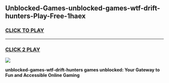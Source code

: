
## Unblocked-Games-unblocked-games-wtf-drift-hunters-Play-Free-1haex
<h3>
<a href="https://premium76.site?title=unblocked-games-wtf-drift-hunters&ref=18A1">CLICK TO PLAY</a></h3>
<hr>

<h3>
<a href="https://premium76.site?title=unblocked-games-wtf-drift-hunters&ref=18A1">CLICK 2 PLAY</a>
  
</h3>

<a href="https://premium76.site?title=unblocked-games-wtf-drift-hunters&ref=18A1"><img src="https://clearcache.store/games.png"></a>


**unblocked-games-wtf-drift-hunters games unblocked: Your Gateway to Fun and Accessible Online Gaming**
